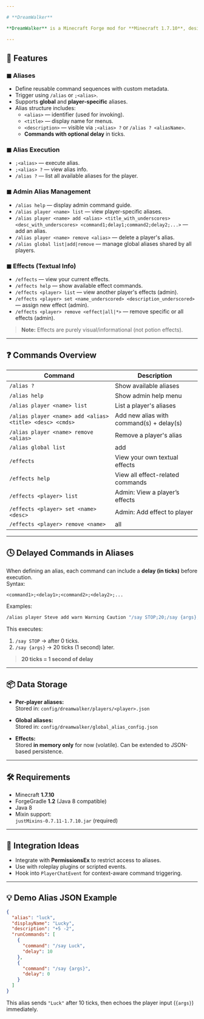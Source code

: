 ```yaml
---

# **DreamWalker**

**DreamWalker** is a Minecraft Forge mod for **Minecraft 1.7.10**, designed to enhance chat interaction by introducing powerful features like **aliases**, **textual effects**, and support for **custom commands with delays**. It’s built for both players and administrators to support immersive gameplay, roleplay, and streamlined command usage.

---
```


## 🔧 Features

### ◼ Aliases

- Define reusable command sequences with custom metadata.
- Trigger using `/alias` or `;<alias>`.
- Supports **global** and **player-specific** aliases.
- Alias structure includes:
    - `<alias>` — identifier (used for invoking).
    - `<title>` — display name for menus.
    - `<description>` — visible via `;<alias> ?` or `/alias ? <aliasName>`.
    - **Commands with optional delay** in ticks.

### ◼ Alias Execution

- `;<alias>` — execute alias.
- `;<alias> ?` — view alias info.
- `/alias ?` — list all available aliases for the player.

### ◼ Admin Alias Management

- `/alias help` — display admin command guide.
- `/alias player <name> list` — view player-specific aliases.
- `/alias player <name> add <alias> <title_with_underscores> <desc_with_underscores> <command1;delay1;command2;delay2;...>` — add an alias.
- `/alias player <name> remove <alias>` — delete a player's alias.
- `/alias global list|add|remove` — manage global aliases shared by all players.

### ◼ Effects (Textual Info)

- `/effects` — view your current effects.
- `/effects help` — show available effect commands.
- `/effects <player> list` — view another player's effects (admin).
- `/effects <player> set <name_underscored> <description_underscored>` — assign new effect (admin).
- `/effects <player> remove <effect|all|*>` — remove specific or all effects (admin).

> **Note:** Effects are purely visual/informational (not potion effects).

---

## ❓ Commands Overview

| Command                                                  | Description                              |
|----------------------------------------------------------|------------------------------------------|
| `/alias ?`                                               | Show available aliases                   |
| `/alias help`                                            | Show admin help menu                     |
| `/alias player <name> list`                              | List a player's aliases                  |
| `/alias player <name> add <alias> <title> <desc> <cmds>` | Add new alias with command(s) + delay(s) |
| `/alias player <name> remove <alias>`                    | Remove a player's alias                  |
| `/alias global list `                                    | add                                      |remove`                  | Manage global aliases                           |
| `/effects`                                               | View your own textual effects            |
| `/effects help`                                          | View all effect-related commands         |
| `/effects <player> list`                                 | Admin: View a player’s effects           |
| `/effects <player> set <name> <desc>`                    | Admin: Add effect to player              |
| `/effects <player> remove <name>`                        | all                                      |*>`          | Admin: Remove specific or all effects           |

---

## 🕓 Delayed Commands in Aliases

When defining an alias, each command can include a **delay (in ticks)** before execution.  
Syntax:
```
<command1>;<delay1>;<command2>;<delay2>;...
```

Examples:
```bash
/alias player Steve add warn Warning Caution "/say STOP;20;/say {args};0"
```

This executes:
1. `/say STOP` → after 0 ticks.
2. `/say {args}` → 20 ticks (1 second) later.

> **20 ticks = 1 second of delay**

---

## 📦 Data Storage

- **Per-player aliases:**  
  Stored in: `config/dreamwalker/players/<player>.json`

- **Global aliases:**  
  Stored in: `config/dreamwalker/global_alias_config.json`

- **Effects:**  
  Stored **in memory only** for now (volatile). Can be extended to JSON-based persistence.

---

## 🛠 Requirements

- Minecraft **1.7.10**
- ForgeGradle **1.2** (Java 8 compatible)
- Java 8
- Mixin support:  
  `justMixins-0.7.11-1.7.10.jar` (required)

---

## 🔗 Integration Ideas

- Integrate with **PermissionsEx** to restrict access to aliases.
- Use with roleplay plugins or scripted events.
- Hook into `PlayerChatEvent` for context-aware command triggering.

---

## 💡 Demo Alias JSON Example

```json
{
  "alias": "luck",
  "displayName": "Lucky",
  "description": "+5 -2",
  "runCommands": [
    {
      "command": "/say Luck",
      "delay": 10
    },
    {
      "command": "/say {args}",
      "delay": 0
    }
  ]
}
```

This alias sends `"Luck"` after 10 ticks, then echoes the player input (`{args}`) immediately.